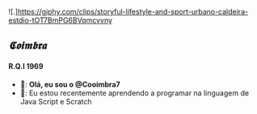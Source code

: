 ![.]https://giphy.com/clips/storyful-lifestyle-and-sport-urbano-caldeira-estdio-tOT7BmPG6BVqmcvvny
##            *𝕮𝖔𝖎𝖒𝖇𝖗𝖆*
#### R.Q.I 1969
- &#129502;: **Olá, eu sou o @Cooimbra7**
- &#127920;: Eu estou recentemente aprendendo a programar na linguagem de Java Script e Scratch


<!---
Cooimbra7/Cooimbra7 is a ✨ special ✨ repository because its `README.md` (this file) appears on your GitHub profile.
You can click the Preview link to take a look at your changes.
--->
